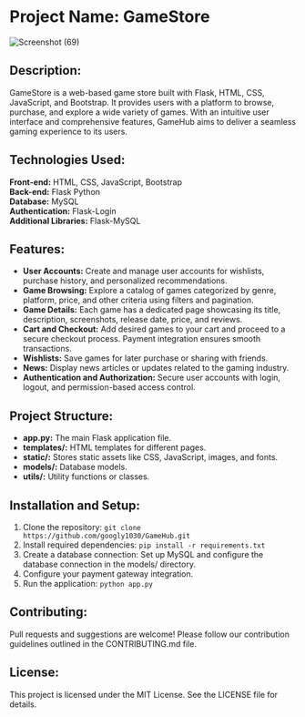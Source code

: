 

# Project Name: GameStore
![Screenshot (69)](https://github.com/googly1030/Game-Store-Website-2.0/assets/95157270/4a3f1522-1f65-45df-9c96-bb77f2828af2)
## Description:

GameStore is a web-based game store built with Flask, HTML, CSS, JavaScript, and Bootstrap. It provides users with a platform to browse, purchase, and explore a wide variety of games. With an intuitive user interface and comprehensive features, GameHub aims to deliver a seamless gaming experience to its users.

## Technologies Used:

**Front-end:** HTML, CSS, JavaScript, Bootstrap  
**Back-end:** Flask Python  
**Database:** MySQL  
**Authentication:** Flask-Login  
**Additional Libraries:** Flask-MySQL  

## Features:

- **User Accounts:** Create and manage user accounts for wishlists, purchase history, and personalized recommendations.
- **Game Browsing:** Explore a catalog of games categorized by genre, platform, price, and other criteria using filters and pagination.
- **Game Details:** Each game has a dedicated page showcasing its title, description, screenshots, release date, price, and reviews.
- **Cart and Checkout:** Add desired games to your cart and proceed to a secure checkout process. Payment integration ensures smooth transactions.
- **Wishlists:** Save games for later purchase or sharing with friends.
- **News:** Display news articles or updates related to the gaming industry.
- **Authentication and Authorization:** Secure user accounts with login, logout, and permission-based access control.

## Project Structure:

- **app.py:** The main Flask application file.
- **templates/:** HTML templates for different pages.
- **static/:** Stores static assets like CSS, JavaScript, images, and fonts.
- **models/:** Database models.
- **utils/:** Utility functions or classes.

## Installation and Setup:

1. Clone the repository: `git clone https://github.com/googly1030/GameHub.git`
2. Install required dependencies: `pip install -r requirements.txt`
3. Create a database connection: Set up MySQL and configure the database connection in the models/ directory.
4. Configure your payment gateway integration.
5. Run the application: `python app.py`

## Contributing:

Pull requests and suggestions are welcome! Please follow our contribution guidelines outlined in the CONTRIBUTING.md file.

## License:

This project is licensed under the MIT License. See the LICENSE file for details.
